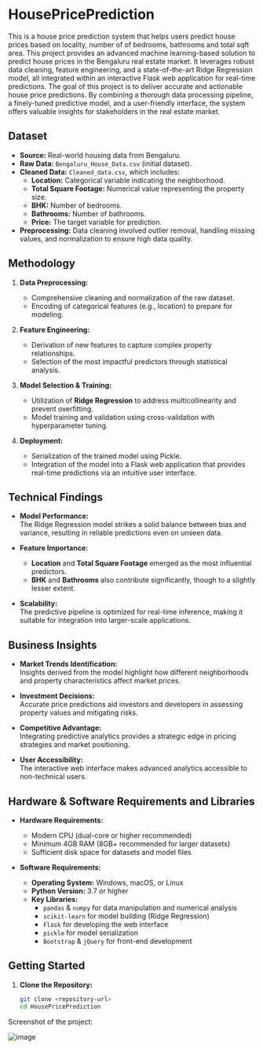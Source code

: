 # HousePricePrediction
This is a house price prediction system that helps users predict house prices based on locality, number of of bedrooms, bathrooms and total sqft area.  This project provides an advanced machine learning-based solution to predict house prices in the Bengaluru real estate market. It leverages robust data cleaning, feature engineering, and a state-of-the-art Ridge Regression model, all integrated within an interactive Flask web application for real-time predictions. The goal of this project is to deliver accurate and actionable house price predictions. By combining a thorough data processing pipeline, a finely-tuned predictive model, and a user-friendly interface, the system offers valuable insights for stakeholders in the real estate market.

## Dataset

- **Source:** Real-world housing data from Bengaluru.
- **Raw Data:** `Bengaluru_House_Data.csv` (initial dataset).
- **Cleaned Data:** `Cleaned_data.csv`, which includes:
  - **Location:** Categorical variable indicating the neighborhood.
  - **Total Square Footage:** Numerical value representing the property size.
  - **BHK:** Number of bedrooms.
  - **Bathrooms:** Number of bathrooms.
  - **Price:** The target variable for prediction.
- **Preprocessing:** Data cleaning involved outlier removal, handling missing values, and normalization to ensure high data quality.

## Methodology

1. **Data Preprocessing:**  
   - Comprehensive cleaning and normalization of the raw dataset.
   - Encoding of categorical features (e.g., location) to prepare for modeling.
   
2. **Feature Engineering:**  
   - Derivation of new features to capture complex property relationships.
   - Selection of the most impactful predictors through statistical analysis.
   
3. **Model Selection & Training:**  
   - Utilization of **Ridge Regression** to address multicollinearity and prevent overfitting.
   - Model training and validation using cross-validation with hyperparameter tuning.
   
4. **Deployment:**  
   - Serialization of the trained model using Pickle.
   - Integration of the model into a Flask web application that provides real-time predictions via an intuitive user interface.

## Technical Findings

- **Model Performance:**  
  The Ridge Regression model strikes a solid balance between bias and variance, resulting in reliable predictions even on unseen data.
  
- **Feature Importance:**  
  - **Location** and **Total Square Footage** emerged as the most influential predictors.
  - **BHK** and **Bathrooms** also contribute significantly, though to a slightly lesser extent.
  
- **Scalability:**  
  The predictive pipeline is optimized for real-time inference, making it suitable for integration into larger-scale applications.

## Business Insights

- **Market Trends Identification:**  
  Insights derived from the model highlight how different neighborhoods and property characteristics affect market prices.
  
- **Investment Decisions:**  
  Accurate price predictions aid investors and developers in assessing property values and mitigating risks.
  
- **Competitive Advantage:**  
  Integrating predictive analytics provides a strategic edge in pricing strategies and market positioning.
  
- **User Accessibility:**  
  The interactive web interface makes advanced analytics accessible to non-technical users.

## Hardware & Software Requirements and Libraries

- **Hardware Requirements:**
  - Modern CPU (dual-core or higher recommended)
  - Minimum 4GB RAM (8GB+ recommended for larger datasets)
  - Sufficient disk space for datasets and model files
  
- **Software Requirements:**
  - **Operating System:** Windows, macOS, or Linux
  - **Python Version:** 3.7 or higher
  - **Key Libraries:**
    - `pandas` & `numpy` for data manipulation and numerical analysis
    - `scikit-learn` for model building (Ridge Regression)
    - `Flask` for developing the web interface
    - `pickle` for model serialization
    - `Bootstrap` & `jQuery` for front-end development

## Getting Started

1. **Clone the Repository:**
   ```bash
   git clone <repository-url>
   cd HousePricePrediction


Screenshot of the project:

![image](https://user-images.githubusercontent.com/70855999/182067137-33171828-d922-4167-a5d5-22c0679a4ca2.png)
